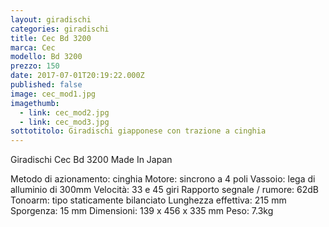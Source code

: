 ```yaml
---
layout: giradischi
categories: giradischi
title: Cec Bd 3200
marca: Cec
modello: Bd 3200
prezzo: 150
date: 2017-07-01T20:19:22.000Z
published: false
image: cec_mod1.jpg
imagethumb:
  - link: cec_mod2.jpg
  - link: cec_mod3.jpg
sottotitolo: Giradischi giapponese con trazione a cinghia
---
```

Giradischi Cec Bd 3200 Made In Japan

Metodo di azionamento: cinghia
Motore: sincrono a 4 poli
Vassoio: lega di alluminio di 300mm
Velocità: 33 e 45 giri 
Rapporto segnale / rumore: 62dB
Tonoarm: tipo staticamente bilanciato
Lunghezza effettiva: 215 mm
Sporgenza: 15 mm
Dimensioni: 139 x 456 x 335 mm
Peso: 7.3kg

